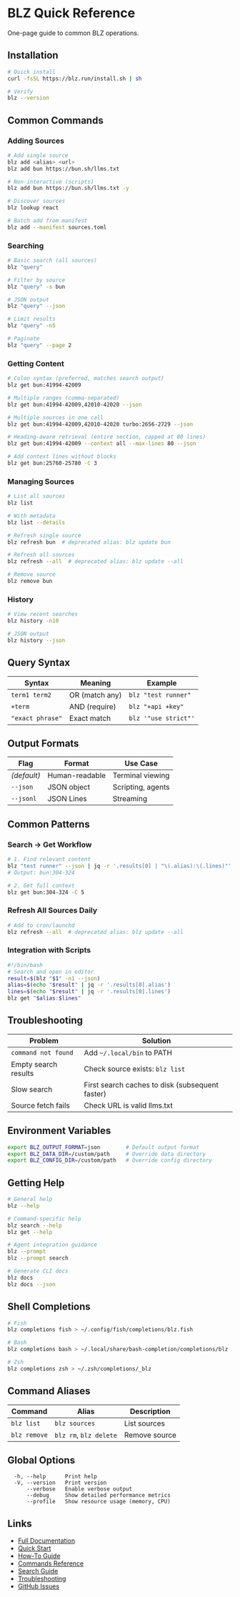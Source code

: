 # BLZ Quick Reference

One-page guide to common BLZ operations.

## Installation

```bash
# Quick install
curl -fsSL https://blz.run/install.sh | sh

# Verify
blz --version
```

## Common Commands

### Adding Sources

```bash
# Add single source
blz add <alias> <url>
blz add bun https://bun.sh/llms.txt

# Non-interactive (scripts)
blz add bun https://bun.sh/llms.txt -y

# Discover sources
blz lookup react

# Batch add from manifest
blz add --manifest sources.toml
```

### Searching

```bash
# Basic search (all sources)
blz "query"

# Filter by source
blz "query" -s bun

# JSON output
blz "query" --json

# Limit results
blz "query" -n5

# Paginate
blz "query" --page 2
```

### Getting Content

```bash
# Colon syntax (preferred, matches search output)
blz get bun:41994-42009

# Multiple ranges (comma-separated)
blz get bun:41994-42009,42010-42020 --json

# Multiple sources in one call
blz get bun:41994-42009,42010-42020 turbo:2656-2729 --json

# Heading-aware retrieval (entire section, capped at 80 lines)
blz get bun:41994-42009 --context all --max-lines 80 --json

# Add context lines without blocks
blz get bun:25760-25780 -C 3
```

### Managing Sources

```bash
# List all sources
blz list

# With metadata
blz list --details

# Refresh single source
blz refresh bun  # deprecated alias: blz update bun

# Refresh all sources
blz refresh --all  # deprecated alias: blz update --all

# Remove source
blz remove bun
```

### History

```bash
# View recent searches
blz history -n10

# JSON output
blz history --json
```

## Query Syntax

| Syntax | Meaning | Example |
|--------|---------|---------|
| `term1 term2` | OR (match any) | `blz "test runner"` |
| `+term` | AND (require) | `blz "+api +key"` |
| `"exact phrase"` | Exact match | `blz '"use strict"'` |

## Output Formats

| Flag | Format | Use Case |
|------|--------|----------|
| *(default)* | Human-readable | Terminal viewing |
| `--json` | JSON object | Scripting, agents |
| `--jsonl` | JSON Lines | Streaming |

## Common Patterns

### Search → Get Workflow

```bash
# 1. Find relevant content
blz "test runner" --json | jq -r '.results[0] | "\(.alias):\(.lines)"'
# Output: bun:304-324

# 2. Get full context
blz get bun:304-324 -C 5
```

### Refresh All Sources Daily

```bash
# Add to cron/launchd
blz refresh --all  # deprecated alias: blz update --all
```

### Integration with Scripts

```bash
#!/bin/bash
# Search and open in editor
result=$(blz "$1" -n1 --json)
alias=$(echo "$result" | jq -r '.results[0].alias')
lines=$(echo "$result" | jq -r '.results[0].lines')
blz get "$alias:$lines"
```

## Troubleshooting

| Problem | Solution |
|---------|----------|
| `command not found` | Add `~/.local/bin` to PATH |
| Empty search results | Check source exists: `blz list` |
| Slow search | First search caches to disk (subsequent faster) |
| Source fetch fails | Check URL is valid llms.txt |

## Environment Variables

```bash
export BLZ_OUTPUT_FORMAT=json        # Default output format
export BLZ_DATA_DIR=/custom/path     # Override data directory
export BLZ_CONFIG_DIR=/custom/path   # Override config directory
```

## Getting Help

```bash
# General help
blz --help

# Command-specific help
blz search --help
blz get --help

# Agent integration guidance
blz --prompt
blz --prompt search

# Generate CLI docs
blz docs
blz docs --json
```

## Shell Completions

```bash
# Fish
blz completions fish > ~/.config/fish/completions/blz.fish

# Bash
blz completions bash > ~/.local/share/bash-completion/completions/blz

# Zsh
blz completions zsh > ~/.zsh/completions/_blz
```

## Command Aliases

| Command | Alias | Description |
|---------|-------|-------------|
| `blz list` | `blz sources` | List sources |
| `blz remove` | `blz rm`, `blz delete` | Remove source |

## Global Options

```
  -h, --help      Print help
  -V, --version   Print version
      --verbose   Enable verbose output
      --debug     Show detailed performance metrics
      --profile   Show resource usage (memory, CPU)
```

## Links

- [Full Documentation](../README.md)
- [Quick Start](../QUICKSTART.md)
- [How-To Guide](howto.md)
- [Commands Reference](commands.md)
- [Search Guide](search.md)
- [Troubleshooting](troubleshooting.md)
- [GitHub Issues](https://github.com/outfitter-dev/blz/issues)
